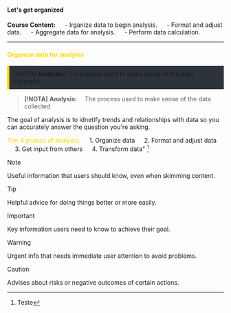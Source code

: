#### Let's get organized
**Course Content:**
&emsp; - Irganize data to begin analysis.
&emsp; - Format and adjust data.
&emsp; - Aggregate data for analysis.
&emsp; - Perform data calculation.

---

#### <font color='gold'>Organize data for analysis</font>

<div style="background-color: #2d333b; padding: 10px; border-left: 5px solid #FFCC00;">
    [!NOTA]
  <strong>Analysis:</strong> The process used to make sense of the data collected
</div>

> **[!NOTA]**
> **Analysis:**
&emsp;The process used to make sense of the data collected 

The goal of analysis is to idnetify trends and relationships with data so you can accurately answer the question you're asking.

<font color='gold'>The 4 phases of analysis:</font>
&emsp; 1. Organize data
&emsp; 2. Format and adjust data
&emsp; 3. Get input from others
&emsp; 4. Transform data" [^1] 
> [!NOTE]
> Useful information that users should know, even when skimming content.

> [!TIP]
> Helpful advice for doing things better or more easily.

> [!IMPORTANT]
> Key information users need to know to achieve their goal.

> [!WARNING]
> Urgent info that needs immediate user attention to avoid problems.

> [!CAUTION]
> Advises about risks or negative outcomes of certain actions.



[^1]: Teste
